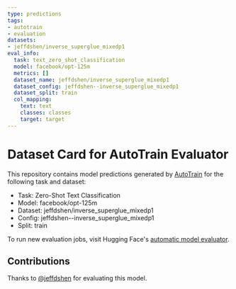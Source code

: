```yaml
---
type: predictions
tags:
- autotrain
- evaluation
datasets:
- jeffdshen/inverse_superglue_mixedp1
eval_info:
  task: text_zero_shot_classification
  model: facebook/opt-125m
  metrics: []
  dataset_name: jeffdshen/inverse_superglue_mixedp1
  dataset_config: jeffdshen--inverse_superglue_mixedp1
  dataset_split: train
  col_mapping:
    text: text
    classes: classes
    target: target
---
```

# Dataset Card for AutoTrain Evaluator

This repository contains model predictions generated by [AutoTrain](https://huggingface.co/autotrain) for the following task and dataset:

* Task: Zero-Shot Text Classification
* Model: facebook/opt-125m
* Dataset: jeffdshen/inverse_superglue_mixedp1
* Config: jeffdshen--inverse_superglue_mixedp1
* Split: train

To run new evaluation jobs, visit Hugging Face's [automatic model evaluator](https://huggingface.co/spaces/autoevaluate/model-evaluator).

## Contributions

Thanks to [@jeffdshen](https://huggingface.co/jeffdshen) for evaluating this model.